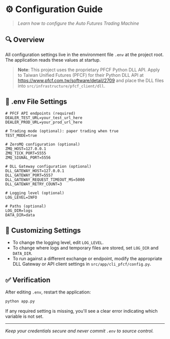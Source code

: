 # ⚙️ Configuration Guide

> *Learn how to configure the Auto Futures Trading Machine*

## 🔍 Overview

All configuration settings live in the environment file `.env` at the project root. The application reads these values at startup.

> **Note**: This project uses the proprietary PFCF Python DLL API. Apply to Taiwan Unified Futures (PFCF) for their Python DLL API at https://www.pfcf.com.tw/software/detail/2709 and place the DLL files into `src/infrastructure/pfcf_client/dll`.

## 📄 .env File Settings

```env
# PFCF API endpoints (required)
DEALER_TEST_URL=your_test_url_here
DEALER_PROD_URL=your_prod_url_here

# Trading mode (optional): paper trading when true
TEST_MODE=true

# ZeroMQ configuration (optional)
ZMQ_HOST=127.0.0.1
ZMQ_TICK_PORT=5555
ZMQ_SIGNAL_PORT=5556

# DLL Gateway configuration (optional)
DLL_GATEWAY_HOST=127.0.0.1
DLL_GATEWAY_PORT=5557
DLL_GATEWAY_REQUEST_TIMEOUT_MS=5000
DLL_GATEWAY_RETRY_COUNT=3

# Logging level (optional)
LOG_LEVEL=INFO

# Paths (optional)
LOG_DIR=logs
DATA_DIR=data
```

## 🔧 Customizing Settings

- To change the logging level, edit `LOG_LEVEL`.
- To change where logs and temporary files are stored, set `LOG_DIR` and `DATA_DIR`.
- To run against a different exchange or endpoint, modify the appropriate DLL Gateway or API client settings in `src/app/cli_pfcf/config.py`.

## ✅ Verification

After editing `.env`, restart the application:
```bash
python app.py
```
If any required setting is missing, you'll see a clear error indicating which variable is not set.

---

*Keep your credentials secure and never commit `.env` to source control.* 